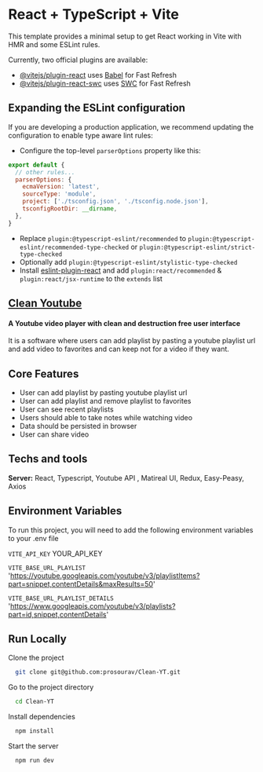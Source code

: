 # React + TypeScript + Vite

This template provides a minimal setup to get React working in Vite with HMR and some ESLint rules.

Currently, two official plugins are available:

- [@vitejs/plugin-react](https://github.com/vitejs/vite-plugin-react/blob/main/packages/plugin-react/README.md) uses [Babel](https://babeljs.io/) for Fast Refresh
- [@vitejs/plugin-react-swc](https://github.com/vitejs/vite-plugin-react-swc) uses [SWC](https://swc.rs/) for Fast Refresh

## Expanding the ESLint configuration

If you are developing a production application, we recommend updating the configuration to enable type aware lint rules:

- Configure the top-level `parserOptions` property like this:

```js
export default {
  // other rules...
  parserOptions: {
    ecmaVersion: 'latest',
    sourceType: 'module',
    project: ['./tsconfig.json', './tsconfig.node.json'],
    tsconfigRootDir: __dirname,
  },
}
```

- Replace `plugin:@typescript-eslint/recommended` to `plugin:@typescript-eslint/recommended-type-checked` or `plugin:@typescript-eslint/strict-type-checked`
- Optionally add `plugin:@typescript-eslint/stylistic-type-checked`
- Install [eslint-plugin-react](https://github.com/jsx-eslint/eslint-plugin-react) and add `plugin:react/recommended` & `plugin:react/jsx-runtime` to the `extends` list

## [Clean Youtube](https://docs.google.com/document/d/18AT1bYKV4vqTHqlSohoJes6R4qKMfod0mXwXgt54YuQ/edit?usp=sharing)
#### A Youtube video player with clean and destruction free user interface

It is a software where users can add playlist by pasting a youtube playlist url and add video to favorites and can keep not for a video if they want.


## Core Features

 - User can add playlist by pasting youtube playlist url
 - User can add playlist and remove playlist to favorites
 - User can see recent playlists
 - Users should able to take notes while watching video
 - Data should be persisted in browser
 - User can share video



## Techs and tools

**Server:** React, Typescript, Youtube API , Matireal UI, Redux, Easy-Peasy, Axios

## Environment Variables

To run this project, you will need to add the following environment variables to your .env file


`VITE_API_KEY` YOUR_API_KEY

`VITE_BASE_URL_PLAYLIST` 'https://youtube.googleapis.com/youtube/v3/playlistItems?part=snippet,contentDetails&maxResults=50'

`VITE_BASE_URL_PLAYLIST_DETAILS ` 'https://www.googleapis.com/youtube/v3/playlists?part=id,snippet,contentDetails'

## Run Locally

Clone the project

```bash
  git clone git@github.com:prosourav/Clean-YT.git
```

Go to the project directory

```bash
  cd Clean-YT
```

Install dependencies

```bash
  npm install
```

Start the server

```bash
  npm run dev
```


